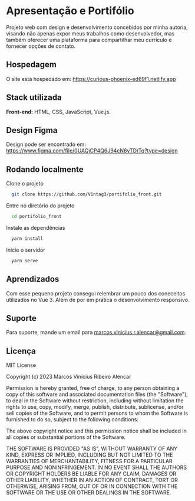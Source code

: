 
# Apresentação e Portifólio

Projeto web com design e desenvolvimento concebidos por minha autoria, visando não apenas expor meus trabalhos como desenvolvedor, mas também oferecer uma plataforma para compartilhar meu currículo e fornecer opções de contato.

## Hospedagem
O site está hospedado em: https://curious-phoenix-ed69f1.netlify.app
## Stack utilizada

**Front-end:** HTML, CSS, JavaScript, Vue.js.

## Design Figma

Design pode ser encontrado em: https://www.figma.com/file/0UAQjCP4Q6J94cN6yTDrTq?type=design


## Rodando localmente

Clone o projeto

```bash
  git clone https://github.com/V1ntag3/portifolio_front.git
```

Entre no diretório do projeto

```bash
  cd portifolio_front
```

Instale as dependências

```bash
  yarn install
```

Inicie o servidor

```bash
  yarn serve
```


## Aprendizados

Com esse pequeno projeto consegui relembrar um pouco dos coneceitos utilizados no Vue 3. Além de por em prática o desenvolvimento responsivo.


## Suporte

Para suporte, mande um email para marcos.vinicius.r.alencar@gmail.com.


## Licença

MIT License

Copyright (c) 2023 Marcos Vinícius Ribeiro Alencar

Permission is hereby granted, free of charge, to any person obtaining a copy
of this software and associated documentation files (the "Software"), to deal
in the Software without restriction, including without limitation the rights
to use, copy, modify, merge, publish, distribute, sublicense, and/or sell
copies of the Software, and to permit persons to whom the Software is
furnished to do so, subject to the following conditions:

The above copyright notice and this permission notice shall be included in all
copies or substantial portions of the Software.

THE SOFTWARE IS PROVIDED "AS IS", WITHOUT WARRANTY OF ANY KIND, EXPRESS OR
IMPLIED, INCLUDING BUT NOT LIMITED TO THE WARRANTIES OF MERCHANTABILITY,
FITNESS FOR A PARTICULAR PURPOSE AND NONINFRINGEMENT. IN NO EVENT SHALL THE
AUTHORS OR COPYRIGHT HOLDERS BE LIABLE FOR ANY CLAIM, DAMAGES OR OTHER
LIABILITY, WHETHER IN AN ACTION OF CONTRACT, TORT OR OTHERWISE, ARISING FROM,
OUT OF OR IN CONNECTION WITH THE SOFTWARE OR THE USE OR OTHER DEALINGS IN THE
SOFTWARE.
